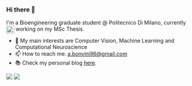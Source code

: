 ### Hi there 👋

I'm a Bioengineering graduate student @ Politecnico Di Milano, currently working on my MSc Thesis.
<a href=https://www.linkedin.com/in/andreabonvini/>
  <img align="left" alt="andreabonvini's LinkedIN" width="22px" src="https://raw.githubusercontent.com/peterthehan/peterthehan/master/assets/linkedin.svg" />
</a>


- 🌱 My main interests are Computer Vision, Machine Learning and Computational Neuroscience
- 📫 How to reach me: a.bonvini96@gmail.com
- 📚 Check my personal blog [here](https://www.lastweekspotatoes.com).

[![](https://github-readme-stats.vercel.app/api?username=andreabonvini&show_icons=true&include_all_commits=true&theme=vue)]()
[![](https://github-readme-stats.vercel.app/api/top-langs/?username=andreabonvini&theme=vue)]()


